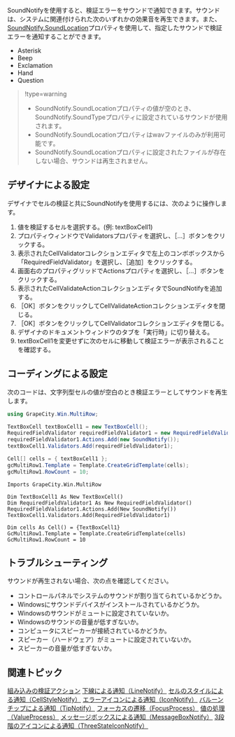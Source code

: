 SoundNotifyを使用すると、検証エラーをサウンドで通知できます。サウンドは、システムに関連付けられた次のいずれかの効果音を再生できます。また、[SoundNotify.SoundLocation](gcdocsite__documentlink?toc-item-id=a42fe37a-b4af-40f6-8101-e63f91f8f174)プロパティを使用して、指定したサウンドで検証エラーを通知することができます。
* Asterisk
* Beep
* Exclamation
* Hand
* Question

> !type=warning
>
> * SoundNotify.SoundLocationプロパティの値が空のとき、SoundNotify.SoundTypeプロパティに設定されているサウンドが使用されます。
> * SoundNotify.SoundLocationプロパティはwavファイルのみが利用可能です。
> * SoundNotify.SoundLocationプロパティに設定されたファイルが存在しない場合、サウンドは再生されません。

## デザイナによる設定

デザイナでセルの検証と共にSoundNotifyを使用するには、次のように操作します。
1. 値を検証するセルを選択する。(例: textBoxCell1)
2. プロパティウィンドウでValidatorsプロパティを選択し、［...］ボタンをクリックする。
3. 表示されたCellValidatorコレクションエディタで左上のコンボボックスから「RequiredFieldValidator」を選択し、［追加］をクリックする。
4. 画面右のプロパティグリッドでActionsプロパティを選択し、［...］ボタンをクリックする。
5. 表示されたCellValidateActionコレクションエディタでSoundNotifyを追加する。
6. ［OK］ボタンをクリックしてCellValidateActionコレクションエディタを閉じる。
7. ［OK］ボタンをクリックしてCellValidatorコレクションエディタを閉じる。
8. デザイナのドキュメントウィンドウのタブを「実行時」に切り替える。
9. textBoxCell1を変更せずに次のセルに移動して検証エラーが表示されることを確認する。

## コーディングによる設定

次のコードは、文字列型セルの値が空白のとき検証エラーとしてサウンドを再生します。
```csharp
using GrapeCity.Win.MultiRow;

TextBoxCell textBoxCell1 = new TextBoxCell();
RequiredFieldValidator requiredFieldValidator1 = new RequiredFieldValidator();
requiredFieldValidator1.Actions.Add(new SoundNotify());
textBoxCell1.Validators.Add(requiredFieldValidator1);

Cell[] cells = { textBoxCell1 };
gcMultiRow1.Template = Template.CreateGridTemplate(cells);
gcMultiRow1.RowCount = 10;
```

```vbnet
Imports GrapeCity.Win.MultiRow

Dim TextBoxCell1 As New TextBoxCell()
Dim RequiredFieldValidator1 As New RequiredFieldValidator()
RequiredFieldValidator1.Actions.Add(New SoundNotify())
TextBoxCell1.Validators.Add(RequiredFieldValidator1)

Dim cells As Cell() = {TextBoxCell1}
GcMultiRow1.Template = Template.CreateGridTemplate(cells)
GcMultiRow1.RowCount = 10
```

## トラブルシューティング

サウンドが再生されない場合、次の点を確認してください。

* コントロールパネルでシステムのサウンドが割り当てられているかどうか。
* Windowsにサウンドデバイスがインストールされているかどうか。
* Windowsのサウンドがミュートに設定されていないか。
* Windowsのサウンドの音量が低すぎないか。
* コンピュータにスピーカーが接続されているかどうか。
* スピーカー（ハードウェア）がミュートに設定されていないか。
* スピーカーの音量が低すぎないか。

## 関連トピック

[組み込みの検証アクション](gcdocsite__documentlink?toc-item-id=d92d06e8-ede7-4f1b-8070-44228f223ad0)
[下線による通知（LineNotify）](gcdocsite__documentlink?toc-item-id=960673a4-e504-4aab-9966-671de457d274)
[セルのスタイルによる通知（CellStyleNotify）](gcdocsite__documentlink?toc-item-id=afc60e76-a586-42e6-8eb0-106c53a305a6)
[エラーアイコンによる通知（IconNotify）](gcdocsite__documentlink?toc-item-id=2122b628-cbd5-48aa-b4f2-c9f18c75c50a)
[バルーンチップによる通知（TipNotify）](gcdocsite__documentlink?toc-item-id=0511622d-3f3a-4580-87bb-94b2ef855c82)
[フォーカスの遷移（FocusProcess）](gcdocsite__documentlink?toc-item-id=07b9eee6-11f8-4a1e-af39-9e1a6ba6e027)
[値の処理（ValueProcess）](gcdocsite__documentlink?toc-item-id=9da0a3d0-03d9-4899-841b-a53eb3da525e)
[メッセージボックスによる通知（MessageBoxNotify）](gcdocsite__documentlink?toc-item-id=3a71566a-6012-4e17-ae1c-8e6f68905cd4)
[3段階のアイコンによる通知（ThreeStateIconNotify）](gcdocsite__documentlink?toc-item-id=af222cd9-d952-4c8c-8e8d-f57db055dcbc)